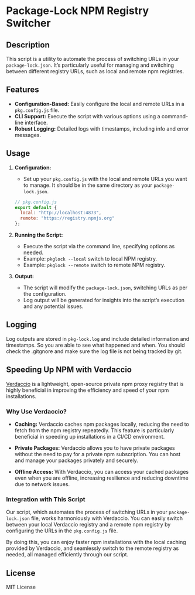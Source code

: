 # Package-Lock NPM Registry Switcher

## Description

This script is a utility to automate the process of switching URLs in your `package-lock.json`. It’s particularly useful for managing and switching between different registry URLs, such as local and remote npm registries.

## Features

- **Configuration-Based:** Easily configure the local and remote URLs in a `pkg.config.js` file.
- **CLI Support:** Execute the script with various options using a command-line interface.
- **Robust Logging:** Detailed logs with timestamps, including info and error messages.

## Usage

1. **Configuration:**
    - Set up your `pkg.config.js` with the local and remote URLs you want to manage. It should be in the same directory as your `package-lock.json`.

    ```javascript
    // pkg.config.js
    export default {
      local: "http://localhost:4873",
      remote: "https://registry.npmjs.org"
    };
    
    ```
   
2. **Running the Script:**
    - Execute the script via the command line, specifying options as needed.
    - Example: `pkglock --local` switch to local NPM registry.
    - Example: `pkglock --remote` switch to remote NPM registry.

3. **Output:**
    - The script will modify the `package-lock.json`, switching URLs as per the configuration.
    - Log output will be generated for insights into the script’s execution and any potential issues.


## Logging

Log outputs are stored in `pkg-lock.log` and include detailed information and timestamps. So you are able to see what happened and when. You should check the .gitgnore and make sure the log file is not being tracked by git.


## Speeding Up NPM with Verdaccio

[Verdaccio](https://verdaccio.org/) is a lightweight, open-source private npm proxy registry that is highly beneficial in improving the efficiency and speed of your npm installations.

### Why Use Verdaccio?

- **Caching:** Verdaccio caches npm packages locally, reducing the need to fetch from the npm registry repeatedly. This feature is particularly beneficial in speeding up installations in a CI/CD environment.

- **Private Packages:** Verdaccio allows you to have private packages without the need to pay for a private npm subscription. You can host and manage your packages privately and securely.

- **Offline Access:** With Verdaccio, you can access your cached packages even when you are offline, increasing resilience and reducing downtime due to network issues.

### Integration with This Script

Our script, which automates the process of switching URLs in your `package-lock.json` file, works harmoniously with Verdaccio. You can easily switch between your local Verdaccio registry and a remote npm registry by configuring the URLs in the `pkg.config.js` file.

By doing this, you can enjoy faster npm installations with the local caching provided by Verdaccio, and seamlessly switch to the remote registry as needed, all managed efficiently through our script.

## License

MIT License
